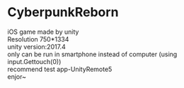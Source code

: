 # CyberpunkReborn
iOS game made by unity<br>
Resolution 750*1334<br>
unity version:2017.4<br>
only can be run in smartphone instead of computer (using input.Gettouch(0)) <br>
recommend test app-UnityRemote5<br>
enjor~
